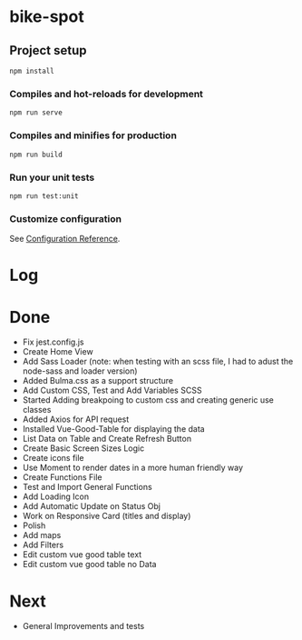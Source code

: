 # bike-spot

## Project setup
```
npm install
```

### Compiles and hot-reloads for development
```
npm run serve
```

### Compiles and minifies for production
```
npm run build
```

### Run your unit tests
```
npm run test:unit
```

### Customize configuration
See [Configuration Reference](https://cli.vuejs.org/config/).




# Log

# Done
- Fix jest.config.js
- Create Home View
- Add Sass Loader (note: when testing with an scss file, I had to adust the node-sass and loader version)
- Added Bulma.css as a support structure
- Add Custom CSS, Test and Add Variables SCSS
- Started Adding breakpoing to custom css and creating generic use classes
- Added Axios for API request
- Installed Vue-Good-Table for displaying the data
- List Data on Table and Create Refresh Button
- Create Basic Screen Sizes Logic
- Create icons file
- Use Moment to render dates in a more human friendly way
- Create Functions File
- Test and Import General Functions
- Add Loading Icon
- Add Automatic Update on Status Obj
- Work on Responsive Card (titles and display)
- Polish 
- Add maps
- Add Filters
- Edit custom vue good table text 
- Edit custom vue good table no Data



# Next
- General Improvements and tests


